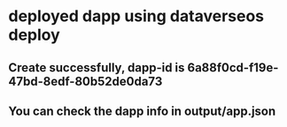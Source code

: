 

# deployed dapp using dataverseos deploy

##  Create successfully, dapp-id is 6a88f0cd-f19e-47bd-8edf-80b52de0da73
##  You can check the dapp info in output/app.json
